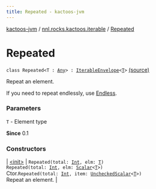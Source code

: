```yaml
---
title: Repeated - kactoos-jvm
---
```


[kactoos-jvm](../../index.html) / [nnl.rocks.kactoos.iterable](../index.html) / [Repeated](./index.html)

# Repeated

`class Repeated<T : `[`Any`](https://kotlinlang.org/api/latest/jvm/stdlib/kotlin/-any/index.html)`> : `[`IterableEnvelope`](../-iterable-envelope/index.html)`<`[`T`](index.html#T)`>` [(source)](https://github.com/neonailol/kactoos/blob/master/kactoos-jvm/src/main/kotlin/nnl/rocks/kactoos/iterable/Repeated.kt#L19)

Repeat an element.

If you need to repeat endlessly, use [Endless](../-endless/index.html).

### Parameters

`T` - Element type

**Since**
0.1

### Constructors

| [&lt;init&gt;](-init-.html) | `Repeated(total: `[`Int`](https://kotlinlang.org/api/latest/jvm/stdlib/kotlin/-int/index.html)`, elm: `[`T`](index.html#T)`)`<br>`Repeated(total: `[`Int`](https://kotlinlang.org/api/latest/jvm/stdlib/kotlin/-int/index.html)`, elm: `[`Scalar`](../../nnl.rocks.kactoos/-scalar/index.html)`<`[`T`](index.html#T)`>)`<br>Ctor.`Repeated(total: `[`Int`](https://kotlinlang.org/api/latest/jvm/stdlib/kotlin/-int/index.html)`, item: `[`UncheckedScalar`](../../nnl.rocks.kactoos.scalar/-unchecked-scalar/index.html)`<`[`T`](index.html#T)`>)`<br>Repeat an element. |


